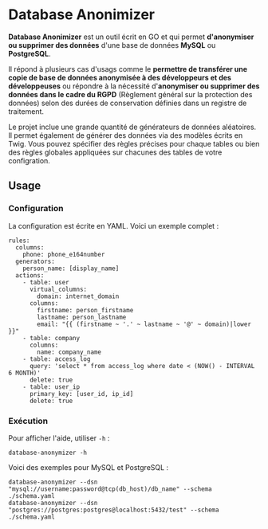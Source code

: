 # Database Anonimizer

**Database Anonimizer** est un outil écrit en GO et qui permet **d'anonymiser ou supprimer des données** d'une base de données **MySQL** ou **PostgreSQL**.

Il répond à plusieurs cas d'usags comme le **permettre de transférer une copie de base de données anonymisée à des développeurs et des développeuses** ou répondre à la nécessité d'**anonymiser ou supprimer des données dans le cadre du RGPD** (Règlement général sur la protection des données) selon des durées de conservation définies dans un registre de traitement.

Le projet inclue une grande quantité de générateurs de données aléatoires. Il permet également de générer des données via des modèles écrits en Twig. Vous pouvez spécifier des règles précises pour chaque tables ou bien des règles globales appliquées sur chacunes des tables de votre configration.

## Usage

### Configuration

La configuration est écrite en YAML. Voici un exemple complet :

```
rules:
  columns:
    phone: phone_e164number
  generators:
    person_name: [display_name]
  actions:
    - table: user
      virtual_columns:
        domain: internet_domain
      columns:
        firstname: person_firstname
        lastname: person_lastname
        email: "{{ (firstname ~ '.' ~ lastname ~ '@' ~ domain)|lower }}"
    - table: company
      columns:
        name: company_name
    - table: access_log
      query: 'select * from access_log where date < (NOW() - INTERVAL 6 MONTH)'
      delete: true
    - table: user_ip
      primary_key: [user_id, ip_id]
      delete: true
```

### Exécution

Pour afficher l'aide, utiliser `-h` :

```
database-anonymizer -h
```

Voici des exemples pour MySQL et PostgreSQL :

```
database-anonymizer --dsn "mysql://username:password@tcp(db_host)/db_name" --schema ./schema.yaml
database-anonymizer --dsn "postgres://postgres:postgres@localhost:5432/test" --schema ./schema.yaml
```
